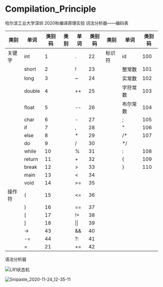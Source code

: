 # Compilation_Principle
哈尔滨工业大学深圳 2020秋编译原理实验
词法分析器——编码表

| 类别   | 单词   | 类别码 | 类别 | 单词 | 类别码 | 类别   | 单词     | 类别码 |
| ------ | ------ | ------ | ---- | ---- | ------ | ------ | -------- | ------ |
| 关键字 | int    | 1      |      | .    | 22     | 标识符 | id       | 100    |
|        | short  | 2      |      | !    | 23     |        | 整常数   | 101    |
|        | long   | 3      |      | ~    | 24     |        | 实常数   | 102    |
|        | double | 4      |      | ++   | 25     |        | 字符常数 | 103    |
|        | float  | 5      |      | --   | 26     |        | 布尔常数 | 104    |
|        | char   | 6      |      | -    | 27     |        | ;        | 105    |
|        | if     | 7      |      | ,    | 28     |        | "        | 106    |
|        | else   | 8      |      | *    | 29     |        | /*       | 107    |
|        | do     | 9      |      | /    | 30     |        | */       |        |
|        | while  | 10     |      | %    | 31     |        | :        | 108    |
|        | return | 11     |      | +    | 32     |        | {        | 109    |
|        | break  | 12     |      | >    | 33     |        | }        | 110    |
|        | main   | 13     |      | <    | 34     |        |          |        |
|        | void   | 14     |      | >=   | 35     |        |          |        |
| 操作符 | (      | 15     |      | <=   | 36     |        |          |        |
|        | )      | 16     |      | ==   | 37     |        |          |        |
|        | [      | 17     |      | !=   | 38     |        |          |        |
|        | ]      | 18     |      | \|\| | 39     |        |          |        |
|        | ->     | 43     |      | &&   | 40     |        |          |        |
|        | -=     | 44     |      | ?:   | 41     |        |          |        |
|        | =      | 21     |      | +=   | 42     |        |          |        |

语法分析器

![LR1状态机](C:\Users\tuohuang\Desktop\LR1状态机.png)

![Snipaste_2020-11-24_12-35-11](C:\Users\tuohuang\Desktop\Snipaste_2020-11-24_12-35-11.png)